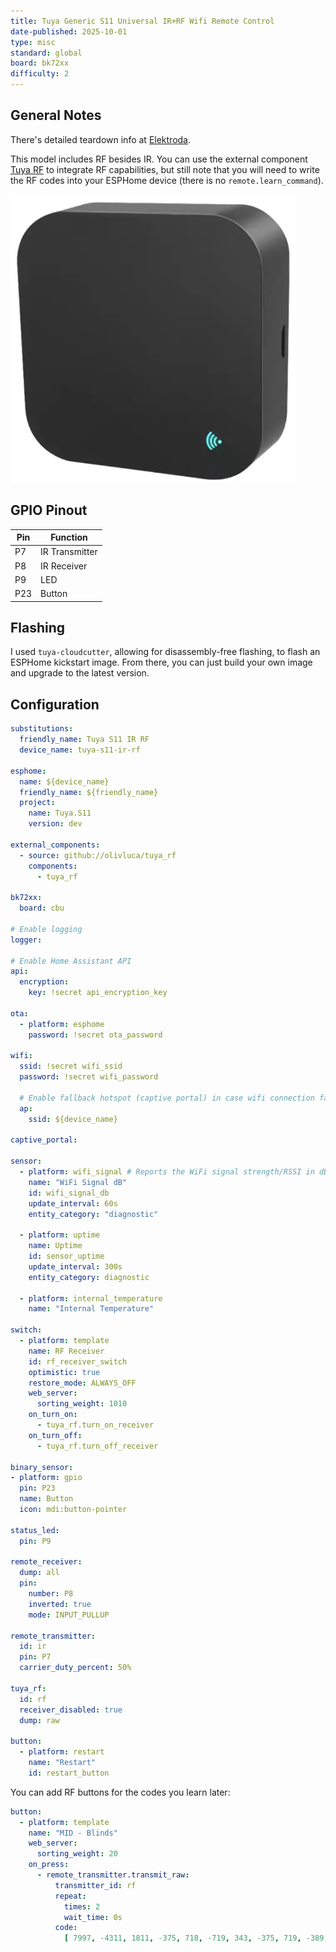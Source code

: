 ```yaml
---
title: Tuya Generic S11 Universal IR+RF Wifi Remote Control
date-published: 2025-10-01
type: misc
standard: global
board: bk72xx
difficulty: 2
---
```


## General Notes

There's detailed teardown info at [Elektroda](https://www.elektroda.com/rtvforum/topic3983995.html).

This model includes RF besides IR.
You can use the external component [Tuya RF](https://github.com/olivluca/tuya_rf) to integrate RF capabilities,
but still note that you will need to write the RF codes into your ESPHome device (there is no `remote.learn_command`).

![S11](S11.png)

## GPIO Pinout

| Pin | Function      |
| --- | ------------- |
| P7  | IR Transmitter|
| P8  | IR Receiver   |
| P9  | LED           |
| P23 | Button        |

## Flashing

I used ``tuya-cloudcutter``, allowing for disassembly-free flashing, to flash an ESPHome kickstart image.
From there, you can just build your own image and upgrade to the latest version.

## Configuration

```yaml
substitutions:
  friendly_name: Tuya S11 IR RF
  device_name: tuya-s11-ir-rf

esphome:
  name: ${device_name}
  friendly_name: ${friendly_name}
  project:
    name: Tuya.S11
    version: dev

external_components:
  - source: github://olivluca/tuya_rf
    components:
      - tuya_rf

bk72xx:
  board: cbu

# Enable logging
logger:

# Enable Home Assistant API
api:
  encryption:
    key: !secret api_encryption_key

ota:
  - platform: esphome
    password: !secret ota_password

wifi:
  ssid: !secret wifi_ssid
  password: !secret wifi_password

  # Enable fallback hotspot (captive portal) in case wifi connection fails
  ap:
    ssid: ${device_name}

captive_portal:

sensor:
  - platform: wifi_signal # Reports the WiFi signal strength/RSSI in dB
    name: "WiFi Signal dB"
    id: wifi_signal_db
    update_interval: 60s
    entity_category: "diagnostic"

  - platform: uptime
    name: Uptime
    id: sensor_uptime
    update_interval: 300s
    entity_category: diagnostic

  - platform: internal_temperature
    name: "Internal Temperature"

switch:
  - platform: template
    name: RF Receiver
    id: rf_receiver_switch
    optimistic: true
    restore_mode: ALWAYS_OFF
    web_server:
      sorting_weight: 1010
    on_turn_on:
      - tuya_rf.turn_on_receiver
    on_turn_off:
      - tuya_rf.turn_off_receiver

binary_sensor:
- platform: gpio
  pin: P23
  name: Button
  icon: mdi:button-pointer

status_led:
  pin: P9

remote_receiver:
  dump: all
  pin:
    number: P8
    inverted: true
    mode: INPUT_PULLUP

remote_transmitter:
  id: ir
  pin: P7
  carrier_duty_percent: 50%

tuya_rf:
  id: rf
  receiver_disabled: true
  dump: raw

button:
  - platform: restart
    name: "Restart"
    id: restart_button
```

You can add RF buttons for the codes you learn later:

```yaml
button:
  - platform: template
    name: "MID - Blinds"
    web_server:
      sorting_weight: 20
    on_press:
      - remote_transmitter.transmit_raw:
          transmitter_id: rf
          repeat:
            times: 2
            wait_time: 0s
          code:
            [ 7997, -4311, 1811, -375, 718, -719, 343, -375, 719, -389, 711, -374, 712, -375, 687, -750, 344, -749, 312, -750, 344, -749, 344, -750, 343, -719, 375, -718, 375, -343, 719, -718, 375, -719, 374, -375, 687, -407, 687, -374, 719, -375, 687, -406, 687, -2905, 375, -344, 749, -344, 718, -375, 719, -374, 688, -406, 687, -749, 344, -375, 720, -717, 343, -375, 719, -749, 375, -344, 718, -719, 375, -343, 750, -687, 406, -344, 718, -719 ]
```
